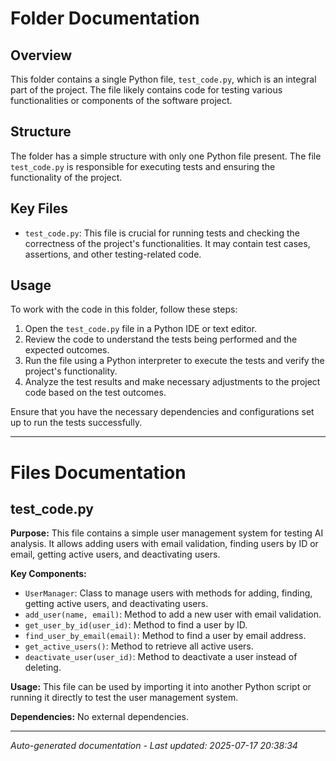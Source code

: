 # Folder Documentation

## Overview
This folder contains a single Python file, `test_code.py`, which is an integral part of the project. The file likely contains code for testing various functionalities or components of the software project.

## Structure
The folder has a simple structure with only one Python file present. The file `test_code.py` is responsible for executing tests and ensuring the functionality of the project.

## Key Files
- `test_code.py`: This file is crucial for running tests and checking the correctness of the project's functionalities. It may contain test cases, assertions, and other testing-related code.

## Usage
To work with the code in this folder, follow these steps:
1. Open the `test_code.py` file in a Python IDE or text editor.
2. Review the code to understand the tests being performed and the expected outcomes.
3. Run the file using a Python interpreter to execute the tests and verify the project's functionality.
4. Analyze the test results and make necessary adjustments to the project code based on the test outcomes.

Ensure that you have the necessary dependencies and configurations set up to run the tests successfully.

---

# Files Documentation

## test_code.py

**Purpose:** This file contains a simple user management system for testing AI analysis. It allows adding users with email validation, finding users by ID or email, getting active users, and deactivating users.

**Key Components:**
- `UserManager`: Class to manage users with methods for adding, finding, getting active users, and deactivating users.
- `add_user(name, email)`: Method to add a new user with email validation.
- `get_user_by_id(user_id)`: Method to find a user by ID.
- `find_user_by_email(email)`: Method to find a user by email address.
- `get_active_users()`: Method to retrieve all active users.
- `deactivate_user(user_id)`: Method to deactivate a user instead of deleting.

**Usage:** This file can be used by importing it into another Python script or running it directly to test the user management system.

**Dependencies:** No external dependencies.

---
*Auto-generated documentation - Last updated: 2025-07-17 20:38:34*
